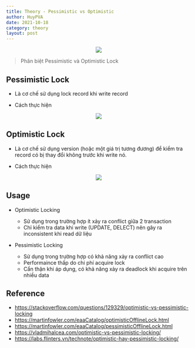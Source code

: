 ```yaml
---
title: Theory - Pessimistic vs Optimistic
author: HuyPVA
date: 2021-10-18
category: theory
layout: post
---
```


<div align="center">
    <img src="../assets/images/theory/pessimistic_optimistic.png"/>
</div>

> Phân biệt Pessimistic và Optimistic Lock 

## Pessimistic Lock

- Là cơ chế sử dụng lock record khi write record

- Cách thực hiện
<div align="center">
    <img src="../assets/images/theory/pessimistic.png"/>
</div>    
  

## Optimistic Lock

- Là cơ chế sử dụng version (hoặc một giá trị tương đương) để kiểm tra record có bị thay đổi không trước khi write nó.

- Cách thực hiện
<div align="center">
    <img src="../assets/images/theory/optimistic.png"/>
</div>  

## Usage

- Optimistic Locking
    - Sử dụng trong trường hợp ít xảy ra conflict giữa 2 transaction
    - Chỉ kiểm tra data khi write (UPDATE, DELECT) nên gây ra inconsistent khi read dữ liệu
    
- Pessimistic Locking
    - Sử dụng trong trường hợp có khả năng xảy ra conflict cao
    - Performaince thấp do chi phí acquire lock
    - Cẩn thận khi áp dụng, có khả năng xảy ra deadlock khi acquire trên nhiều data

## Reference

- <https://stackoverflow.com/questions/129329/optimistic-vs-pessimistic-locking>
- <https://martinfowler.com/eaaCatalog/optimisticOfflineLock.html>
- <https://martinfowler.com/eaaCatalog/pessimisticOfflineLock.html>
- <https://vladmihalcea.com/optimistic-vs-pessimistic-locking/>
- <https://labs.flinters.vn/technote/optimistic-hay-pessimistic-locking/>